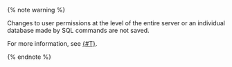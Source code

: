 {% note warning %}

Changes to user permissions at the level of the entire server or an individual database made by SQL commands are not saved.

For more information, see [{#T}](../../managed-mysql/concepts/user-rights.md).

{% endnote %}
